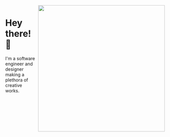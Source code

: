 <a href="#">
<img align="right" src='https://github-readme-stats.vercel.app/api?username=nvzqz&show_icons=true&theme=tokyonight' width="400px" />
</a>

# Hey there! 👋

I'm a software engineer and designer making a plethora of creative works.
